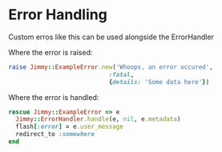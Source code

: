 # Error Handling

Custom erros like this can be used alongside the ErrorHandler

Where the error is raised:

```ruby
raise Jimmy::ExampleError.new('Whoops, an error occured',
                            :fatal,
                            {details: 'Some data here'})
```

Where the error is handled:

```ruby
rescue Jimmy::ExampleError => e
  Jimmy::ErrorHandler.handle(e, nil, e.metadata)
  flash[:error] = e.user_message
  redirect_to :somewhere
end
```
